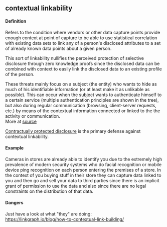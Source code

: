 ## contextual linkability

<h4>Definition</h4><p>Refers to the condition where vendors or other data capture points provide enough context at point of capture to be able to use statistical correlation with existing data sets to link any of a person&#39;s disclosed attributes to a set of already known data points about a given person. </p><p>This sort of linkability nullifies the perceived protection of selective disclosure through zero knowledge proofs since the disclosed data can be combined with context to easily link the disclosed data to an existing profile of the person.</p><p>These threats mainly focus on a subject (the entity) who wants to hide as much of his identifiable information (or at least make it as unlikable as possible). This can occur when the subject wants to authenticate himself to a certain service (multiple authentication principles are shown in the tree), but also during regular communication (browsing, client-server requests, etc.) by means of the contextual information connected or linked to the the activity or communication.<br>More at <a href="https://www.linddun.org/linkability">source</a></p><p><a href="contractually-protected-disclosure">Contractually protected disclosure</a> is the primary defense against contextual linkability.</p><h4>Example</h4><p>Cameras in stores are already able to identify you due to the extremely high prevalence of modern security systems who do facial recognition or mobile device ping recognition on each person entering the premises of a store. In the context of you buying stuff in their store they can capture data linked to you and then go and sell your data to third parties since there is an implicit grant of permission to use the data and also since there are no legal constraints on the distribution of that data.</p><h4>Dangers</h4><p>Just have a look at what &quot;they&quot; are doing:<br><a href="https://linkgraph.io/blog/how-to-contextual-link-building/">https://linkgraph.io/blog/how-to-contextual-link-building/</a></p>

